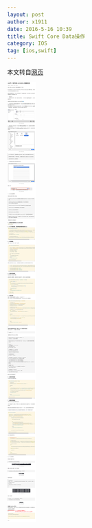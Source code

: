 ```yaml
---
layout: post
author: x1911
date: 2016-5-16 10:39
title: Swift Core Data操作
category: IOS
tag: [ios,swift]
---
```


本文转自[网页](http://www.jianshu.com/p/15df7124cbd3)

<!-- more -->

![swift coredata](/public/img/ios/swift_coredata.png)
